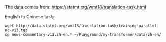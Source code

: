 The data comes from: https://statmt.org/wmt18/translation-task.html

English to Chinese task:
```
wget http://data.statmt.org/wmt18/translation-task/training-parallel-nc-v13.tgz
cp news-commentary-v13.zh-en.* ~/Playground/my-transformer/data/zh-en/
```
